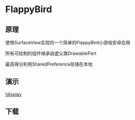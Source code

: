 # FlappyBird

## 原理
使用SurfaceView实现的一个简单的FlappyBird小游戏安卓应用

所有可绘制的组件继承自虚父类DrawablePart

最高得分利用SharedPreference存储在本地

## 演示

[!display](https://github.com/Leeeeeeeeeeeee/FlappyBird/blob/main/display.gif)

## 下载
